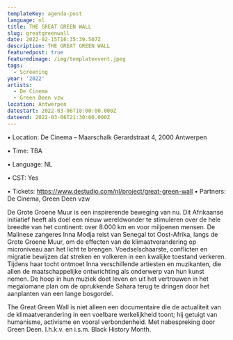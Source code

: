 ```yaml
---
templateKey: agenda-post
language: nl
title: THE GREAT GREEN WALL
slug: greatgreenwall
date: 2022-02-15T16:35:39.507Z
description: THE GREAT GREEN WALL
featuredpost: true
featuredimage: /img/templateevent.jpeg
tags:
  - Screening
year: '2022'
artists:
  - De Cinema
  - Green Deen vzw
location: Antwerpen
datestart: 2022-03-06T18:00:00.000Z
dateend: 2022-03-06T21:30:00.000Z
---
```

•	Location: De Cinema – Maarschalk Gerardstraat 4, 2000 Antwerpen

•	Time: TBA

•	Language: NL

•	CST: Yes

•	Tickets: <https://www.destudio.com/nl/project/great-green-wall>
•	Partners: De Cinema, Green Deen vzw

De Grote Groene Muur is een inspirerende beweging van nu. Dit Afrikaanse initiatief heeft als doel een nieuw wereldwonder te stimuleren over de hele breedte van het continent: over 8.000 km en voor miljoenen mensen.
De Malinese zangeres Inna Modja reist van Senegal tot Oost-Afrika, langs de Grote Groene Muur, om de effecten van de  klimaatverandering op microniveau aan het licht te brengen. Voedselschaarste, conflicten en migratie bewijzen dat streken en volkeren in een kwalijke toestand verkeren. Tijdens haar tocht ontmoet Inna verschillende artiesten en muzikanten, die allen de maatschappelijke ontwrichting als onderwerp van hun kunst nemen. De hoop in hun muziek doet leven en uit het vertrouwen in het megalomane plan om de oprukkende Sahara terug te dringen door het aanplanten van een lange bosgordel.

The Great Green Wall is niet alleen een documentaire die de actualiteit van de klimaatverandering in een voelbare werkelijkheid toont; hij getuigt van humanisme, activisme en vooral verbondenheid. Met nabespreking door Green Deen. I.h.k.v. en i.s.m. Black History Month.
